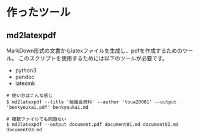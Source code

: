 # 作ったツール
## md2latexpdf
MarkDown形式の文書からlatexファイルを生成し、pdfを作成するためのツール。
このスクリプトを使用するためには以下のツールが必要です。

- python3
- pandoc
- latexmk

```
# 使い方はこんな感じ
$ md2latexpdf --title '勉強会資料' --author 'toua20001' --output 'benkyoukai.pdf' benkyoukai.md

# 複数ファイルでも問題ない
$ md2latexpdf --output document.pdf document01.md document02.md document03.md
```
